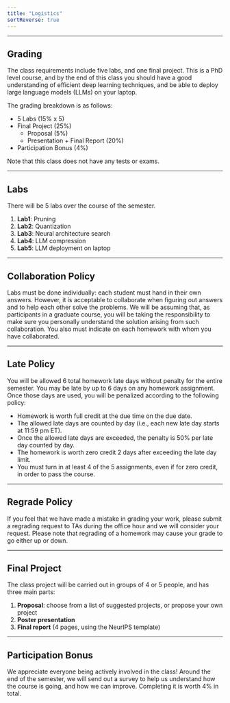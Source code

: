```yaml
---
title: "Logistics"
sortReverse: true
---
```


--- 
## Grading

The class requirements include five labs, and one final project. This is a PhD level course, and by the end of this class you should have a good understanding of efficient deep learning techniques, and be able to deploy large language models (LLMs) on your laptop.

The grading breakdown is as follows:

- 5 Labs (15% x 5)
- Final Project (25%)
  - Proposal (5%)
  - Presentation + Final Report (20%)
- Participation Bonus (4%)

Note that this class does not have any tests or exams.

---
## Labs

There will be 5 labs over the course of the semester.

1. **Lab1**: Pruning
2. **Lab2**: Quantization
3. **Lab3**: Neural architecture search
4. **Lab4**: LLM compression
5. **Lab5**: LLM deployment on laptop

---
## Collaboration Policy

Labs must be done individually: each student must hand in their own answers. However, it is acceptable to collaborate when figuring out answers and to help each other solve the problems. We will be assuming that, as participants in a graduate course, you will be taking the responsibility to make sure you personally understand the solution arising from such collaboration. You also must indicate on each homework with whom you have collaborated.

---
## Late Policy

You will be allowed 6 total homework late days without penalty for the entire semester. You may be late by up to 6 days on any homework assignment. Once those days are used, you will be penalized according to the following policy:

- Homework is worth full credit at the due time on the due date.
- The allowed late days are counted by day (i.e., each new late day starts at 11:59 pm ET).
- Once the allowed late days are exceeded, the penalty is 50% per late day counted by day.
- The homework is worth zero credit 2 days after exceeding the late day limit.
- You must turn in at least 4 of the 5 assignments, even if for zero credit, in order to pass the course.

---
## Regrade Policy

If you feel that we have made a mistake in grading your work, please submit a regrading request to TAs during the office hour and we will consider your request. Please note that regrading of a homework may cause your grade to go either up or down.

---
## Final Project

The class project will be carried out in groups of 4 or 5 people, and has three main parts:

1. **Proposal**: choose from a list of suggested projects, or propose your own project
2. **Poster presentation**
3. **Final report** (4 pages, using the NeurIPS template)

---
## Participation Bonus

We appreciate everyone being actively involved in the class! Around the end of the semester, we will send out a survey to help us understand how the course is going, and how we can improve. Completing it is worth 4% in total.
